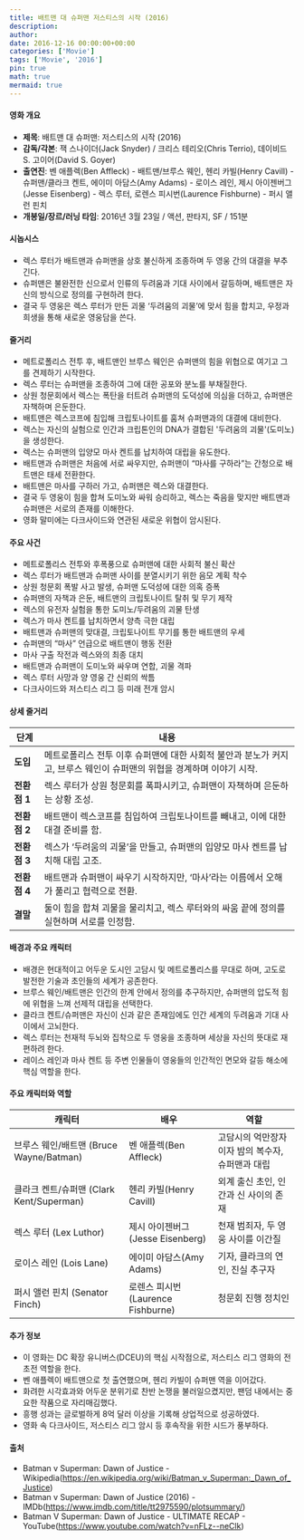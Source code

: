 ```yaml
---
title: 배트맨 대 슈퍼맨 저스티스의 시작 (2016)
description: 
author: 
date: 2016-12-16 00:00:00+00:00
categories: ['Movie']
tags: ['Movie', '2016']
pin: true
math: true
mermaid: true
---
```

#### 영화 개요

- **제목**: 배트맨 대 슈퍼맨: 저스티스의 시작 (2016)  
- **감독/각본**: 잭 스나이더(Jack Snyder) / 크리스 테리오(Chris Terrio), 데이비드 S. 고이어(David S. Goyer)  
- **출연진**: 벤 애플렉(Ben Affleck) - 배트맨/브루스 웨인, 헨리 카빌(Henry Cavill) - 슈퍼맨/클라크 켄트, 에이미 아담스(Amy Adams) - 로이스 레인, 제시 아이젠버그(Jesse Eisenberg) - 렉스 루터, 로렌스 피시번(Laurence Fishburne) - 퍼시 앨런 핀치  
- **개봉일/장르/러닝 타임**: 2016년 3월 23일 / 액션, 판타지, SF / 151분  

#### 시놉시스

- 렉스 루터가 배트맨과 슈퍼맨을 상호 불신하게 조종하며 두 영웅 간의 대결을 부추긴다.  
- 슈퍼맨은 불완전한 신으로서 인류의 두려움과 기대 사이에서 갈등하며, 배트맨은 자신의 방식으로 정의를 구현하려 한다.  
- 결국 두 영웅은 렉스 루터가 만든 괴물 ‘두려움의 괴물’에 맞서 힘을 합치고, 우정과 희생을 통해 새로운 영웅담을 쓴다.

#### 줄거리

- 메트로폴리스 전투 후, 배트맨인 브루스 웨인은 슈퍼맨의 힘을 위협으로 여기고 그를 견제하기 시작한다.  
- 렉스 루터는 슈퍼맨을 조종하여 그에 대한 공포와 분노를 부채질한다.  
- 상원 청문회에서 렉스는 폭탄을 터트려 슈퍼맨의 도덕성에 의심을 더하고, 슈퍼맨은 자책하며 은둔한다.  
- 배트맨은 렉스코프에 침입해 크립토나이트를 훔쳐 슈퍼맨과의 대결에 대비한다.  
- 렉스는 자신의 실험으로 인간과 크립톤인의 DNA가 결합된 '두려움의 괴물'(도미노)을 생성한다.  
- 렉스는 슈퍼맨의 입양모 마사 켄트를 납치하여 대립을 유도한다.  
- 배트맨과 슈퍼맨은 처음에 서로 싸우지만, 슈퍼맨이 “마사를 구하라”는 간청으로 배트맨은 태세 전환한다.  
- 배트맨은 마사를 구하러 가고, 슈퍼맨은 렉스와 대결한다.  
- 결국 두 영웅이 힘을 합쳐 도미노와 싸워 승리하고, 렉스는 죽음을 맞지만 배트맨과 슈퍼맨은 서로의 존재를 이해한다.  
- 영화 말미에는 다크사이드와 연관된 새로운 위협이 암시된다.

#### 주요 사건

- 메트로폴리스 전투와 후폭풍으로 슈퍼맨에 대한 사회적 불신 확산  
- 렉스 루터가 배트맨과 슈퍼맨 사이를 분열시키기 위한 음모 계획 착수  
- 상원 청문회 폭발 사고 발생, 슈퍼맨 도덕성에 대한 의혹 증폭  
- 슈퍼맨의 자책과 은둔, 배트맨의 크립토나이트 탈취 및 무기 제작  
- 렉스의 유전자 실험을 통한 도미노/두려움의 괴물 탄생  
- 렉스가 마사 켄트를 납치하면서 양측 극한 대립  
- 배트맨과 슈퍼맨의 맞대결, 크립토나이트 무기를 통한 배트맨의 우세  
- 슈퍼맨의 “마사” 언급으로 배트맨이 행동 전환  
- 마사 구출 작전과 렉스와의 최종 대치  
- 배트맨과 슈퍼맨이 도미노와 싸우며 연합, 괴물 격파  
- 렉스 루터 사망과 양 영웅 간 신뢰의 싹틈  
- 다크사이드와 저스티스 리그 등 미래 전개 암시  

#### 상세 줄거리

| **단계** | **내용** |
|----------|----------|
| **도입** | 메트로폴리스 전투 이후 슈퍼맨에 대한 사회적 불안과 분노가 커지고, 브루스 웨인이 슈퍼맨의 위협을 경계하며 이야기 시작. |
| **전환점 1** | 렉스 루터가 상원 청문회를 폭파시키고, 슈퍼맨이 자책하며 은둔하는 상황 조성. |
| **전환점 2** | 배트맨이 렉스코프를 침입하여 크립토나이트를 빼내고, 이에 대한 대결 준비를 함. |
| **전환점 3** | 렉스가 ‘두려움의 괴물’을 만들고, 슈퍼맨의 입양모 마사 켄트를 납치해 대립 고조. |
| **전환점 4** | 배트맨과 슈퍼맨이 싸우기 시작하지만, ‘마사’라는 이름에서 오해가 풀리고 협력으로 전환. |
| **결말** | 둘이 힘을 합쳐 괴물을 물리치고, 렉스 루터와의 싸움 끝에 정의를 실현하며 서로를 인정함. |

#### 배경과 주요 캐릭터

- 배경은 현대적이고 어두운 도시인 고담시 및 메트로폴리스를 무대로 하며, 고도로 발전한 기술과 초인들의 세계가 공존한다.  
- 브루스 웨인/배트맨은 인간의 한계 안에서 정의를 추구하지만, 슈퍼맨의 압도적 힘에 위협을 느껴 선제적 대립을 선택한다.  
- 클라크 켄트/슈퍼맨은 자신이 신과 같은 존재임에도 인간 세계의 두려움과 기대 사이에서 고뇌한다.  
- 렉스 루터는 천재적 두뇌와 집착으로 두 영웅을 조종하며 세상을 자신의 뜻대로 재편하려 한다.  
- 레이스 레인과 마사 켄트 등 주변 인물들이 영웅들의 인간적인 면모와 갈등 해소에 핵심 역할을 한다.

#### 주요 캐릭터와 역할

| **캐릭터**      | **배우**        | **역할**                       |
|-----------------|-----------------|------------------------------|
| 브루스 웨인/배트맨 (Bruce Wayne/Batman) | 벤 애플렉(Ben Affleck) | 고담시의 억만장자이자 밤의 복수자, 슈퍼맨과 대립 |
| 클라크 켄트/슈퍼맨 (Clark Kent/Superman)   | 헨리 카빌(Henry Cavill) | 외계 출신 초인, 인간과 신 사이의 존재 |
| 렉스 루터 (Lex Luthor)                   | 제시 아이젠버그(Jesse Eisenberg) | 천재 범죄자, 두 영웅 사이를 이간질 |
| 로이스 레인 (Lois Lane)                  | 에이미 아담스(Amy Adams) | 기자, 클라크의 연인, 진실 추구자 |
| 퍼시 앨런 핀치 (Senator Finch)           | 로렌스 피시번(Laurence Fishburne) | 청문회 진행 정치인 |

#### 추가 정보

- 이 영화는 DC 확장 유니버스(DCEU)의 핵심 시작점으로, 저스티스 리그 영화의 전초전 역할을 한다.  
- 벤 애플렉이 배트맨으로 첫 출연했으며, 헨리 카빌이 슈퍼맨 역을 이어갔다.  
- 화려한 시각효과와 어두운 분위기로 찬반 논쟁을 불러일으켰지만, 팬덤 내에서는 중요한 작품으로 자리매김했다.  
- 흥행 성과는 글로벌하게 8억 달러 이상을 기록해 상업적으로 성공하였다.  
- 영화 속 다크사이드, 저스티스 리그 암시 등 후속작을 위한 시드가 풍부하다.

#### 출처

- Batman v Superman: Dawn of Justice - Wikipedia(https://en.wikipedia.org/wiki/Batman_v_Superman:_Dawn_of_Justice)  
- Batman v Superman: Dawn of Justice (2016) - IMDb(https://www.imdb.com/title/tt2975590/plotsummary/)  
- Batman V Superman: Dawn of Justice - ULTIMATE RECAP - YouTube(https://www.youtube.com/watch?v=nFLz--neClk)
